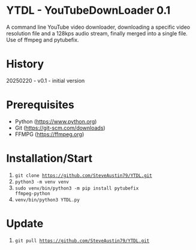 # YTDL - YouTubeDownLoader 0.1
A command line YouTube video downloader, downloading a specific video resolution file and a 128kps audio stream, finally merged into a single file. Use of ffmpeg and pytubefix.

# History
20250220 - v0.1 - initial version

# Prerequisites
- Python (https://www.python.org)
- Git (https://git-scm.com/downloads)
- FFMPG (https://ffmpeg.org)

# Installation/Start
1. <code>git clone https://github.com/SteveAustin79/YTDL.git</code>
2. <code>python3 -m venv venv</code>
3. <code>sudo venv/bin/python3 -m pip install pytubefix ffmpeg-python</code>
4. <code>venv/bin/python3 YTDL.py</code>

# Update
1. <code>git pull https://github.com/SteveAustin79/YTDL.git</code>
